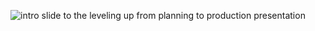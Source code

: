 ![intro slide to the leveling up from planning to production presentation](https://user-images.githubusercontent.com/19786848/168628257-6f6be1ba-c2c4-4609-9eb9-76b7a61769de.jpeg)
